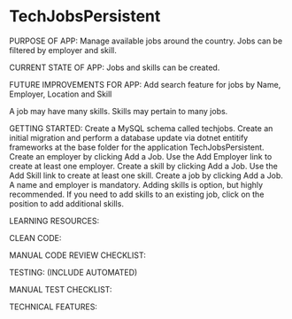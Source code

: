 # TechJobsPersistent
PURPOSE OF APP: Manage available jobs around the country. Jobs can be filtered by employer and skill.

CURRENT STATE OF APP: Jobs and skills can be created. 

FUTURE IMPROVEMENTS FOR APP: Add search feature for jobs by Name, Employer, Location and Skill

A job may have many skills. Skills may pertain to many jobs.

GETTING STARTED:
Create a MySQL schema called techjobs. 
Create an initial migration and perform a database update via dotnet entitify frameworks at the base folder for the application TechJobsPersistent.
Create an employer by clicking Add a Job. Use the Add Employer link to create at least one employer.
Create a skill by clicking Add a Job. Use the Add Skill link to create at least one skill. 
Create a job by clicking Add a Job. A name and employer is mandatory. Adding skills is option, but highly recommended. 
If you need to add skills to an existing job, click on the position to add additional skills.

LEARNING RESOURCES:

CLEAN CODE:

MANUAL CODE REVIEW CHECKLIST:

TESTING: (INCLUDE AUTOMATED)

MANUAL TEST CHECKLIST:

TECHNICAL FEATURES:
